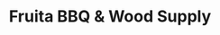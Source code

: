 ---
title: "Fruita BBQ & Wood Supply"
url: /grand-junction/fruita-bbq-and-wood-supply/
shop: shop
---
